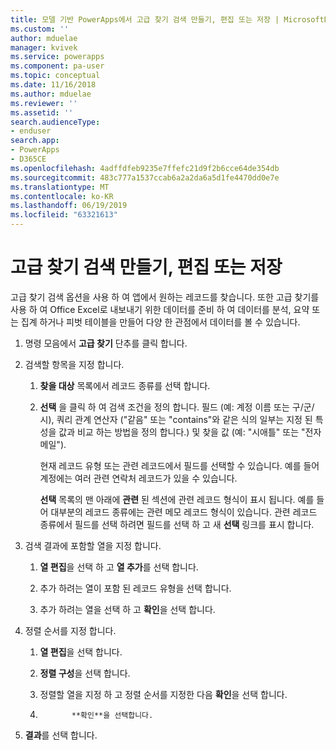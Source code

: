 ```yaml
---
title: 모델 기반 PowerApps에서 고급 찾기 검색 만들기, 편집 또는 저장 | MicrosoftDocs
ms.custom: ''
author: mduelae
manager: kvivek
ms.service: powerapps
ms.component: pa-user
ms.topic: conceptual
ms.date: 11/16/2018
ms.author: mduelae
ms.reviewer: ''
ms.assetid: ''
search.audienceType:
- enduser
search.app:
- PowerApps
- D365CE
ms.openlocfilehash: 4adffdfeb9235e7ffefc21d9f2b6cce64de354db
ms.sourcegitcommit: 483c777a1537ccab6a2a2da6a5d1fe4470dd0e7e
ms.translationtype: MT
ms.contentlocale: ko-KR
ms.lasthandoff: 06/19/2019
ms.locfileid: "63321613"
---
```

# <a name="create-edit-or-save-an-advanced-find-search"></a>고급 찾기 검색 만들기, 편집 또는 저장

고급 찾기 검색 옵션을 사용 하 여 앱에서 원하는 레코드를 찾습니다. 또한 고급 찾기를 사용 하 여 Office Excel로 내보내기 위한 데이터를 준비 하 여 데이터를 분석, 요약 또는 집계 하거나 피벗 테이블을 만들어 다양 한 관점에서 데이터를 볼 수 있습니다.  
  
1. 명령 모음에서 **고급 찾기** 단추를 클릭 합니다.
  
2. 검색할 항목을 지정 합니다.  
  
   1.  **찾을 대상** 목록에서 레코드 종류를 선택 합니다.  
  
   2.  **선택** 을 클릭 하 여 검색 조건을 정의 합니다. 필드 (예: 계정 이름 또는 구/군/시), 쿼리 관계 연산자 ("같음" 또는 "contains"와 같은 식의 일부는 지정 된 특성을 값과 비교 하는 방법을 정의 합니다.) 및 찾을 값 (예: "시애틀" 또는 "전자 메일").  
  
       현재 레코드 유형 또는 관련 레코드에서 필드를 선택할 수 있습니다. 예를 들어 계정에는 여러 관련 연락처 레코드가 있을 수 있습니다.  
  
       **선택** 목록의 맨 아래에 **관련** 된 섹션에 관련 레코드 형식이 표시 됩니다. 예를 들어 대부분의 레코드 종류에는 관련 메모 레코드 형식이 있습니다. 관련 레코드 종류에서 필드를 선택 하려면 필드를 선택 하 고 새 **선택** 링크를 표시 합니다.  



3. 검색 결과에 포함할 열을 지정 합니다.  
  
   1.  **열 편집**을 선택 하 고 **열 추가**를 선택 합니다.  
  
   2.  추가 하려는 열이 포함 된 레코드 유형을 선택 합니다.  
  
   3.  추가 하려는 열을 선택 하 고 **확인**을 선택 합니다.  
  
4. 정렬 순서를 지정 합니다.  
  
   1.  **열 편집**을 선택 합니다.  
  
   2.  **정렬 구성**을 선택 합니다.  
  
   3.  정렬할 열을 지정 하 고 정렬 순서를 지정한 다음 **확인**을 선택 합니다.  
  
   4.            **확인**을 선택합니다.  
  
5. **결과**를 선택 합니다.  
  
